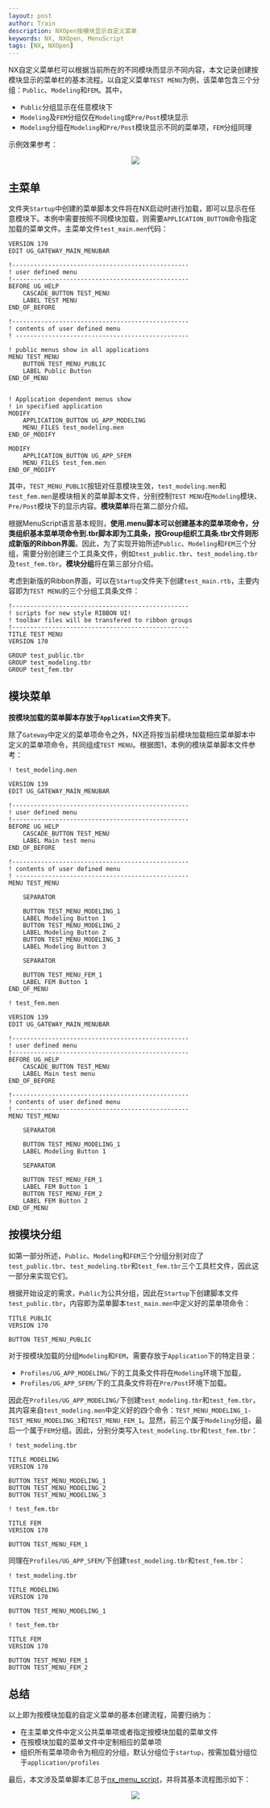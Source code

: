 ```yaml
---
layout: post
author: Train
description: NXOpen按模块显示自定义菜单
keywords: NX, NXOpen, MenuScript
tags: [NX, NXOpen]
---
```


NX自定义菜单栏可以根据当前所在的不同模块而显示不同内容，本文记录创建按模块显示的菜单栏的基本流程。以自定义菜单`TEST MENU`为例，该菜单包含三个分组：`Public`、`Modeling`和`FEM`。其中，

- `Public`分组显示在任意模块下
- `Modeling`及`FEM`分组仅在`Modeling`或`Pre/Post`模块显示
- `Modeling`分组在`Modeling`和`Pre/Post`模块显示不同的菜单项，`FEM`分组同理

示例效果参考：

<div align='center'><img src="{{ "/images/2017-09-01-01.png" | prepend: site.baseurl }}"></div>


## 主菜单

文件夹`Startup`中创建的菜单脚本文件将在NX启动时进行加载，即可以显示在任意模块下。本例中需要按照不同模块加载，则需要`APPLICATION_BUTTON`命令指定加载的菜单文件。主菜单文件`test_main.men`代码：

```
VERSION 170
EDIT UG_GATEWAY_MAIN_MENUBAR

!-------------------------------------------------
! user defined menu
!-------------------------------------------------
BEFORE UG_HELP
    CASCADE_BUTTON TEST_MENU
    LABEL TEST MENU
END_OF_BEFORE

!-------------------------------------------------
! contents of user defined menu
! ------------------------------------------------

! public menus show in all applications
MENU TEST_MENU
    BUTTON TEST_MENU_PUBLIC
    LABEL Public Button
END_OF_MENU


! Application dependent menus show 
! in specified application
MODIFY
    APPLICATION_BUTTON UG_APP_MODELING
    MENU_FILES test_modeling.men
END_OF_MODIFY

MODIFY
    APPLICATION_BUTTON UG_APP_SFEM
    MENU_FILES test_fem.men
END_OF_MODIFY
```

其中，`TEST_MENU_PUBLIC`按钮对任意模块生效，`test_modeling.men`和`test_fem.men`是模块相关的菜单脚本文件，分别控制`TEST MENU`在`Modeling`模块、`Pre/Post`模块下的显示内容。**模块菜单**将在第二部分介绍。

根据MenuScript语言基本规则，**使用.menu脚本可以创建基本的菜单项命令，分类组织基本菜单项命令到.tbr脚本即为工具条，按Group组织工具条.tbr文件则形成新版的Ribbon界面**。因此，为了实现开始所述`Public`、`Modeling`和`FEM`三个分组，需要分别创建三个工具条文件，例如`test_public.tbr`、`test_modeling.tbr`及`test_fem.tbr`。**模块分组**将在第三部分介绍。

考虑到新版的Ribbon界面，可以在`Startup`文件夹下创建`test_main.rtb`，主要内容即为`TEST MENU`的三个分组工具条文件：

```
!-------------------------------------------------
! scripts for new style RIBBON UI!
! toolbar files will be transfered to ribbon groups
!-------------------------------------------------
TITLE TEST MENU
VERSION 170

GROUP test_public.tbr
GROUP test_modeling.tbr
GROUP test_fem.tbr
```

## 模块菜单

**按模块加载的菜单脚本存放于`Application`文件夹下**。

除了`Gateway`中定义的菜单项命令之外，NX还将按当前模块加载相应菜单脚本中定义的菜单项命令，共同组成`TEST MENU`。根据图1，本例的模块菜单脚本文件参考：

```
! test_modeling.men

VERSION 139
EDIT UG_GATEWAY_MAIN_MENUBAR

!-------------------------------------------------
! user defined menu
!-------------------------------------------------
BEFORE UG_HELP
    CASCADE_BUTTON TEST_MENU
    LABEL Main test menu
END_OF_BEFORE

!-------------------------------------------------
! contents of user defined menu
! ------------------------------------------------
MENU TEST_MENU

    SEPARATOR

    BUTTON TEST_MENU_MODELING_1
    LABEL Modeling Button 1
    BUTTON TEST_MENU_MODELING_2
    LABEL Modeling Button 2
    BUTTON TEST_MENU_MODELING_3
    LABEL Modeling Button 3

    SEPARATOR

    BUTTON TEST_MENU_FEM_1
    LABEL FEM Button 1
END_OF_MENU
```

```
! test_fem.men

VERSION 139
EDIT UG_GATEWAY_MAIN_MENUBAR

!-------------------------------------------------
! user defined menu
!-------------------------------------------------
BEFORE UG_HELP
    CASCADE_BUTTON TEST_MENU
    LABEL Main test menu
END_OF_BEFORE

!-------------------------------------------------
! contents of user defined menu
! ------------------------------------------------
MENU TEST_MENU

    SEPARATOR

    BUTTON TEST_MENU_MODELING_1
    LABEL Modeling Button 1

    SEPARATOR

    BUTTON TEST_MENU_FEM_1
    LABEL FEM Button 1
    BUTTON TEST_MENU_FEM_2
    LABEL FEM Button 2
END_OF_MENU
```

## 按模块分组

如第一部分所述，`Public`、`Modeling`和`FEM`三个分组分别对应了`test_public.tbr`、`test_modeling.tbr`和`test_fem.tbr`三个工具栏文件，因此这一部分来实现它们。

根据开始设定的需求，`Public`为公共分组，因此在`Startup`下创建脚本文件`test_public.tbr`，内容即为菜单脚本`test_main.men`中定义好的菜单项命令：

```
TITLE PUBLIC
VERSION 170

BUTTON TEST_MENU_PUBLIC
```

对于按模块加载的分组`Modeling`和`FEM`，需要存放于`Application`下的特定目录：

- `Profiles/UG_APP_MODELING/`下的工具条文件将在`Modeling`环境下加载，
- `Profiles/UG_APP_SFEM/`下的工具条文件将在`Pre/Post`环境下加载。

因此在`Profiles/UG_APP_MODELING/`下创建`test_modeling.tbr`和`test_fem.tbr`，其内容来自`test_modeling.men`中定义好的四个命令：`TEST_MENU_MODELING_1-TEST_MENU_MODELING_3`和`TEST_MENU_FEM_1`。显然，前三个属于`Modeling`分组，最后一个属于`FEM`分组。因此，分别分类写入`test_modeling.tbr`和`test_fem.tbr`：

```
! test_modeling.tbr

TITLE MODELING
VERSION 170

BUTTON TEST_MENU_MODELING_1
BUTTON TEST_MENU_MODELING_2
BUTTON TEST_MENU_MODELING_3
```

```
! test_fem.tbr

TITLE FEM
VERSION 170

BUTTON TEST_MENU_FEM_1
```


同理在`Profiles/UG_APP_SFEM/`下创建`test_modeling.tbr`和`test_fem.tbr`：

```
! test_modeling.tbr

TITLE MODELING
VERSION 170

BUTTON TEST_MENU_MODELING_1
```

```
! test_fem.tbr

TITLE FEM
VERSION 170

BUTTON TEST_MENU_FEM_1
BUTTON TEST_MENU_FEM_2
```

## 总结


以上即为按模块加载的自定义菜单的基本创建流程，简要归纳为：

- 在主菜单文件中定义公共菜单项或者指定按模块加载的菜单文件
- 在按模块加载的菜单文件中定制相应的菜单项
- 组织所有菜单项命令为相应的分组，默认分组位于`startup`，按需加载分组位于`application/profiles`


最后，本文涉及菜单脚本汇总于[nx_menu_script](https://github.com/dothinking/blog/tree/master/src/nx_menu_script)，并将其基本流程图示如下：

<div align='center'><img src="{{ "/images/2017-09-01-02.png" | prepend: site.baseurl }}"></div>

